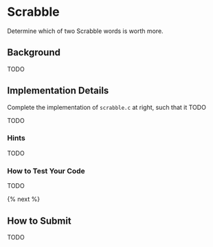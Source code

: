 # Scrabble

Determine which of two Scrabble words is worth more.

## Background

TODO

## Implementation Details

Complete the implementation of `scrabble.c` at right, such that it TODO

TODO

### Hints

TODO

### How to Test Your Code

TODO

{% next %}

## How to Submit

TODO
